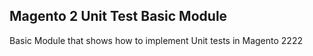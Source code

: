 ## Magento 2 Unit Test Basic Module

Basic Module that shows how to implement Unit tests in Magento 2222
